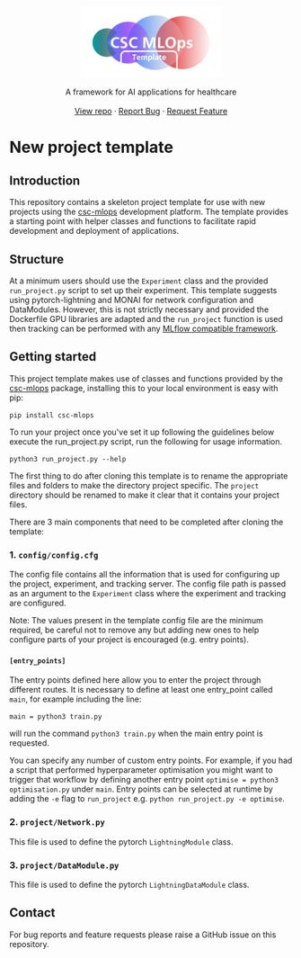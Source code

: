 <!-- PROJECT HEADING -->
<br />
<p align="center">
<a href="https://github.com/github_username/repo_name">
    <img src="assets/MOps_template_logo.png" alt="Logo" width="50%">
  </a>
<p align="center">
A framework for AI applications for healthcare
<br />
<br />
<a href="https://github.com/GSTT-CSC/Project_template">View repo</a>
·
<a href="https://github.com/GSTT-CSC/Project_template/issues">Report Bug</a>
·
<a href="https://github.com/GSTT-CSC/Project_template/issues">Request Feature</a>
</p>

# New project template

## Introduction
This repository contains a skeleton project template for use with new projects using the [csc-mlops](https://github.com/GSTT-CSC/MLOps.git) development platform. The template provides a starting point with helper classes and functions to facilitate rapid development and deployment of applications.

## Structure
At a minimum users should use the `Experiment` class and the provided `run_project.py` script to set up their experiment.
This template suggests using pytorch-lightning and MONAI for network configuration and DataModules. 
However, this is not strictly necessary and provided the Dockerfile GPU libraries are adapted and the `run_project` function is used then tracking can be performed with any [MLflow compatible framework](https://mlflow.org/docs/latest/tracking.html#automatic-logging).

## Getting started
This project template makes use of classes and functions provided by the [csc-mlops](https://github.com/GSTT-CSC/MLOps.git) package, installing this to your local environment is easy with pip:

```shell
pip install csc-mlops
```

To run your project once you've set it up following the guidelines below execute the run_project.py script, run the following for usage information.
```shell 
python3 run_project.py --help
```

The first thing to do after cloning this template is to rename the appropriate files and folders to make the directory project specific. 
The `project` directory should be renamed to make it clear that it contains your project files. 

There are 3 main components that need to be completed after cloning the template:

### 1. `config/config.cfg`
The config file contains all the information that is used for configuring up the project, experiment, and tracking server. 
The config file path is passed as an argument to the `Experiment` class where the experiment and tracking are configured. 

Note: The values present in the template config file are the minimum required, be careful not to remove any but adding new ones to help configure parts of your project is encouraged (e.g. entry points).

#### `[entry_points]`
The entry points defined here allow you to enter the project through different routes. It is necessary to define at least one entry_point called `main`, for example including the line:
```
main = python3 train.py
```
will run the command `python3 train.py` when the main entry point is requested.

You can specify any number of custom entry points. For example, if you had a script that performed hyperparameter optimisation you might want to trigger that workflow by defining another entry point `optimise = python3 optimisation.py`
under `main`. Entry points can be selected at runtime by adding the `-e` flag to `run_project` e.g. `python run_project.py -e optimise`.


### 2. `project/Network.py`
This file is used to define the pytorch `LightningModule` class.

### 3. `project/DataModule.py`
This file is used to define the pytorch `LightningDataModule` class.

## Contact
For bug reports and feature requests please raise a GitHub issue on this repository.

